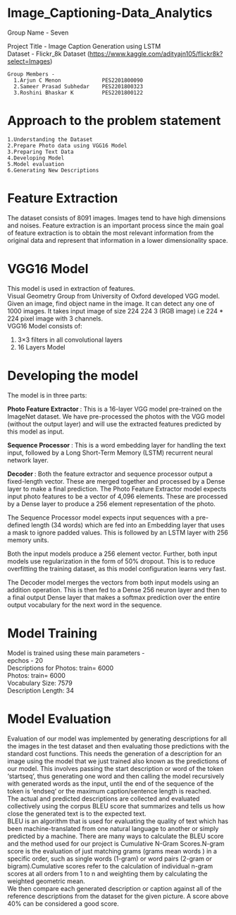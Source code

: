# Image_Captioning-Data_Analytics

Group Name - Seven

Project Title - Image Caption Generation using LSTM </br>
Dataset - Flickr_8k Dataset (https://www.kaggle.com/adityajn105/flickr8k?select=Images)
```
Group Members -
  1.Arjun C Menon             PES2201800090
  2.Sameer Prasad Subhedar    PES2201800323
  3.Roshini Bhaskar K         PES2201800122
  ```
  
# Approach to the problem statement
    1.Understanding the Dataset
    2.Prepare Photo data using VGG16 Model
    3.Preparing Text Data
    4.Developing Model 
    5.Model evaluation
    6.Generating New Descriptions
    
# Feature Extraction
The dataset consists of 8091 images. Images tend to have high dimensions and noises. 
Feature extraction is an important process since the main goal of feature extraction is to obtain 
the most relevant information from the original data and represent that information in a lower dimensionality space.

# VGG16 Model
This model is used in extraction of features.</br>
Visual Geometry Group from University of Oxford developed VGG model.
Given an image, find object name in the image.
It can detect any one of 1000 images.
It takes input image of size 224 224 3 (RGB image) i.e 224 * 224 pixel image with 3 channels.</br>
VGG16 Model consists of:</br>
  1. 3×3 filters in all convolutional layers</br>
  2. 16 Layers Model</br>
  
# Developing the model
The model is in three parts:</br>

<b>Photo Feature Extractor </b>: This is a 16-layer VGG model pre-trained on the ImageNet dataset. We have pre-processed the photos with the VGG model (without the output layer) and will use the extracted features predicted by this model as input.</br>

<b>Sequence Processor </b>: This is a word embedding layer for handling the text input, followed by a Long Short-Term Memory (LSTM) recurrent neural network layer.</br>

<b>Decoder </b>: Both the feature extractor and sequence processor output a fixed-length vector. These are merged together and processed by a Dense layer to make a final prediction. The Photo Feature Extractor model expects input photo features to be a vector of 4,096 elements. These are processed by a Dense layer to produce a 256 element representation of the photo.</br>

The Sequence Processor model expects input sequences with a pre-defined length (34 words) which are fed into an Embedding layer that uses a mask to ignore padded values. This is followed by an LSTM layer with 256 memory units.</br>

Both the input models produce a 256 element vector. Further, both input models use regularization in the form of 50% dropout. This is to reduce overfitting the training dataset, as this model configuration learns very fast.</br>

The Decoder model merges the vectors from both input models using an addition operation. This is then fed to a Dense 256 neuron layer and then to a final output Dense layer that makes a softmax prediction over the entire output vocabulary for the next word in the sequence.</br>
 
# Model Training
Model is trained using these main parameters - </br>
epchos - 20</br>
Descriptions for Photos: train= 6000</br>
Photos: train= 6000</br>
Vocabulary Size: 7579</br>
Description Length:  34</br>

# Model Evaluation
Evaluation of our model was implemented by generating descriptions for all the images in the test dataset and then evaluating those predictions with the standard cost functions.
This needs the generation of a description for an image using the model that we just trained also known as the predictions of our model. This involves passing the start description or word of the token ‘startseq‘, thus generating one word and then calling the model recursively with generated words as the  input, until the end of the sequence of the token is  ‘endseq‘ or the maximum caption/sentence length is reached.</br>
The actual and predicted descriptions are collected and evaluated collectively using the corpus BLEU score that summarizes and tells us  how close the generated text is to the expected text.</br>
BLEU is an algorithm that  is used for evaluating the quality of text which has been machine-translated from one natural language to another or simply predicted by a machine. There are many ways to calculate the BLEU score and the method used for our project is Cumulative N-Gram Scores.N-gram score is the evaluation of just matching grams (grams mean words ) in a specific order, such as single words (1-gram) or word pairs (2-gram or bigram).Cumulative scores refer to the calculation of individual n-gram scores at all orders from 1 to n and weighting them by calculating the weighted geometric mean.</br>
We then compare each generated description or caption against all of the reference descriptions from the dataset for the given picture. A score above 40% can be considered a good score.</br>
